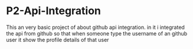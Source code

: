# P2-Api-Integration
This an very basic project of about github api integration. in it  i integrated the api from github so that when someone type the username of an github user it show  the profile 
details  of that user
